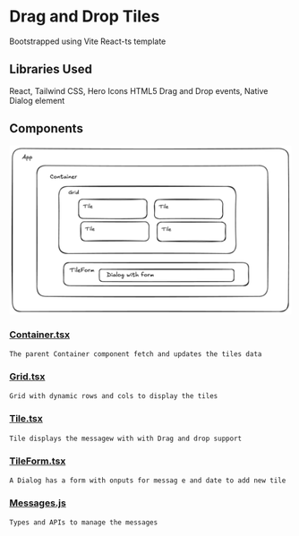 # Drag and Drop Tiles

Bootstrapped using Vite React-ts template

## Libraries Used

React, Tailwind CSS, Hero Icons HTML5 Drag and Drop events, Native Dialog element

## Components

![alt text](dndtiles.png "Title")

### [Container.tsx](https://github.com/abbasmeeran/dndtiles/blob/main/src/Components/Container/index.tsx)

    The parent Container component fetch and updates the tiles data

### [Grid.tsx](https://github.com/abbasmeeran/dndtiles/blob/main/src/Components/Grid/index.tsx)

    Grid with dynamic rows and cols to display the tiles

### [Tile.tsx](https://github.com/abbasmeeran/dndtiles/blob/main/src/Components/Tile/index.tsx)

    Tile displays the messagew with with Drag and drop support

### [TileForm.tsx](https://github.com/abbasmeeran/dndtiles/blob/main/src/Components/TileForm/index.tsx)

    A Dialog has a form with onputs for messag e and date to add new tile

### [Messages.js](https://github.com/abbasmeeran/dndtiles/blob/main/src/Components/message.ts)

    Types and APIs to manage the messages
